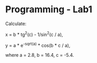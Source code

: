 # Programming - Lab1

Calculate:

x = b * tg<sup>2</sup>(c) - 1/sin<sup>2</sup>(c / a),

y = a * e<sup>-sqrt(a)</sup> * cos(b * c / a),

where a = 2.8, b = 16.4, c = -5.4.
